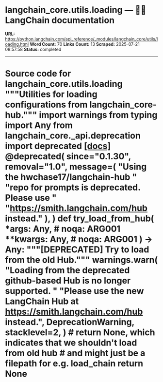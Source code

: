 # langchain_core.utils.loading — 🦜🔗 LangChain  documentation

**URL:** https://python.langchain.com/api_reference/_modules/langchain_core/utils/loading.html
**Word Count:** 70
**Links Count:** 13
**Scraped:** 2025-07-21 08:57:58
**Status:** completed

---

# Source code for langchain\_core.utils.loading               """Utilities for loading configurations from langchain_core-hub."""          import warnings     from typing import Any          from langchain_core._api.deprecation import deprecated                              [[docs]](https://python.langchain.com/api_reference/core/utils/langchain_core.utils.loading.try_load_from_hub.html#langchain_core.utils.loading.try_load_from_hub)     @deprecated(         since="0.1.30",         removal="1.0",         message=(             "Using the hwchase17/langchain-hub "             "repo for prompts is deprecated. Please use "             "<https://smith.langchain.com/hub> instead."         ),     )     def try_load_from_hub(         *args: Any,  # noqa: ARG001         **kwargs: Any,  # noqa: ARG001     ) -> Any:         """[DEPRECATED] Try to load from the old Hub."""         warnings.warn(             "Loading from the deprecated github-based Hub is no longer supported. "             "Please use the new LangChain Hub at https://smith.langchain.com/hub instead.",             DeprecationWarning,             stacklevel=2,         )         # return None, which indicates that we shouldn't load from old hub         # and might just be a filepath for e.g. load_chain         return None